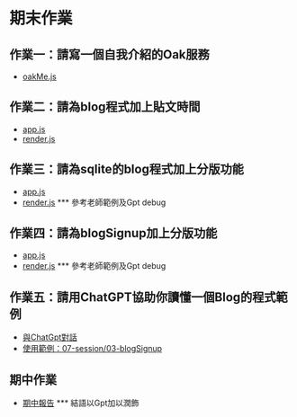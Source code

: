 # 期末作業

## 作業一：請寫一個自我介紹的Oak服務
  * [oakMe.js](https://github.com/zmgrl/_ws/blob/master/hw1/oakMe.js)

## 作業二：請為blog程式加上貼文時間
  * [app.js](https://github.com/zmgrl/_ws/blob/master/hw2/app.js)
  * [render.js](https://github.com/zmgrl/_ws/blob/master/hw2/render.js)

## 作業三：請為sqlite的blog程式加上分版功能
  * [app.js](https://github.com/zmgrl/_ws/blob/master/hw3/sqlite/app.js)
  * [render.js](https://github.com/zmgrl/_ws/blob/master/hw3/sqlite/render.js)
    *** 參考老師範例及Gpt debug

## 作業四：請為blogSignup加上分版功能
  * [app.js](https://github.com/zmgrl/_ws/blob/master/hw4/app.js)
  * [render.js](https://github.com/zmgrl/_ws/blob/master/hw4/render.js)
    *** 參考老師範例及Gpt debug

## 作業五：請用ChatGPT協助你讀懂一個Blog的程式範例
  * [與ChatGpt對話](https://github.com/zmgrl/_ws/blob/master/hw5/hw5.md)
  * [使用範例：07-session/03-blogSignup](https://github.com/ccc113a/html2denojs/tree/master/02-%E5%BE%8C%E7%AB%AF/07-session/03-blogSignup)

## 期中作業 
  * [期中報告](https://github.com/zmgrl/_ws/blob/master/%E6%9C%9F%E4%B8%AD/%E5%85%A5%E4%BE%B5%E5%81%B5%E6%B8%AC%E8%88%87%E9%98%B2%E7%A6%A6%E7%B3%BB%E7%B5%B1%20(IDS_IPS).pdf)
    *** 結語以Gpt加以潤飾
